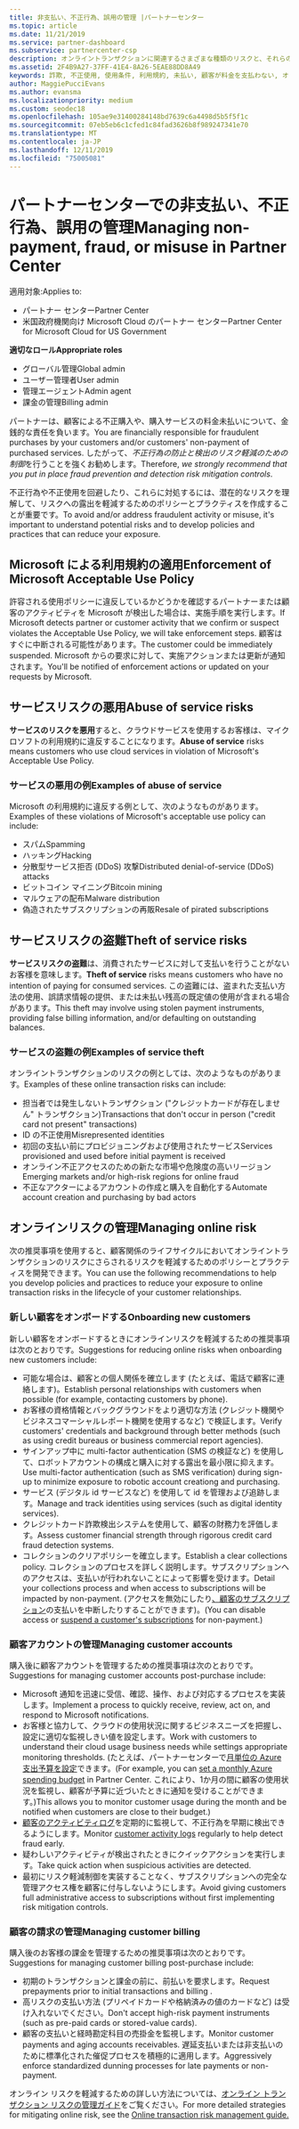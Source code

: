 ```yaml
---
title: 非支払い、不正行為、誤用の管理 |パートナーセンター
ms.topic: article
ms.date: 11/21/2019
ms.service: partner-dashboard
ms.subservice: partnercenter-csp
description: オンライントランザクションに関連するさまざまな種類のリスクと、それらのリスクを管理して軽減するためのベストプラクティスについて学習することが重要です。
ms.assetid: 2F4B9A27-37FF-41E4-8A26-5EAE88DD8A49
keywords: 詐欺, 不正使用, 使用条件, 利用規約, 未払い, 顧客が料金を支払わない, オンライン リスク, サービスの盗用, サービスの不正使用, サブスクリプションの一時停止,
author: MaggiePucciEvans
ms.author: evansma
ms.localizationpriority: medium
ms.custom: seodec18
ms.openlocfilehash: 105ae9e31400284148bd7639c6a4498d5b5f5f1c
ms.sourcegitcommit: 07eb5eb6c1cfed1c84fad3626b8f989247341e70
ms.translationtype: MT
ms.contentlocale: ja-JP
ms.lasthandoff: 12/11/2019
ms.locfileid: "75005081"
---
```

# <a name="managing-non-payment-fraud-or-misuse-in-partner-center"></a><span data-ttu-id="1bfc2-104">パートナーセンターでの非支払い、不正行為、誤用の管理</span><span class="sxs-lookup"><span data-stu-id="1bfc2-104">Managing non-payment, fraud, or misuse in Partner Center</span></span>

<span data-ttu-id="1bfc2-105">適用対象:</span><span class="sxs-lookup"><span data-stu-id="1bfc2-105">Applies to:</span></span>

- <span data-ttu-id="1bfc2-106">パートナー センター</span><span class="sxs-lookup"><span data-stu-id="1bfc2-106">Partner Center</span></span>
- <span data-ttu-id="1bfc2-107">米国政府機関向け Microsoft Cloud のパートナー センター</span><span class="sxs-lookup"><span data-stu-id="1bfc2-107">Partner Center for Microsoft Cloud for US Government</span></span>

<span data-ttu-id="1bfc2-108">**適切なロール**</span><span class="sxs-lookup"><span data-stu-id="1bfc2-108">**Appropriate roles**</span></span>
-   <span data-ttu-id="1bfc2-109">グローバル管理</span><span class="sxs-lookup"><span data-stu-id="1bfc2-109">Global admin</span></span>
-   <span data-ttu-id="1bfc2-110">ユーザー管理者</span><span class="sxs-lookup"><span data-stu-id="1bfc2-110">User admin</span></span>
-   <span data-ttu-id="1bfc2-111">管理エージェント</span><span class="sxs-lookup"><span data-stu-id="1bfc2-111">Admin agent</span></span>
-   <span data-ttu-id="1bfc2-112">課金の管理</span><span class="sxs-lookup"><span data-stu-id="1bfc2-112">Billing admin</span></span>

<span data-ttu-id="1bfc2-113">パートナーは、顧客による不正購入や、購入サービスの料金未払いについて、金銭的な責任を負います。</span><span class="sxs-lookup"><span data-stu-id="1bfc2-113">You are financially responsible for fraudulent purchases by your customers and/or customers' non-payment of purchased services.</span></span> <span data-ttu-id="1bfc2-114">したがって、*不正行為の防止と検出のリスク軽減のための制御*を行うことを強くお勧めします。</span><span class="sxs-lookup"><span data-stu-id="1bfc2-114">Therefore, *we strongly recommend that you put in place fraud prevention and detection risk mitigation controls*.</span></span>

<span data-ttu-id="1bfc2-115">不正行為や不正使用を回避したり、これらに対処するには、潜在的なリスクを理解して、リスクへの露出を軽減するためのポリシーとプラクティスを作成することが重要です。</span><span class="sxs-lookup"><span data-stu-id="1bfc2-115">To avoid and/or address fraudulent activity or misuse, it's important to understand potential risks and to develop policies and practices that can reduce your exposure.</span></span>

## <a name="enforcement-of-microsoft-acceptable-use-policy"></a><span data-ttu-id="1bfc2-116">Microsoft による利用規約の適用</span><span class="sxs-lookup"><span data-stu-id="1bfc2-116">Enforcement of Microsoft Acceptable Use Policy</span></span>

<span data-ttu-id="1bfc2-117">許容される使用ポリシーに違反しているかどうかを確認するパートナーまたは顧客のアクティビティを Microsoft が検出した場合は、実施手順を実行します。</span><span class="sxs-lookup"><span data-stu-id="1bfc2-117">If Microsoft detects partner or customer activity that we confirm or suspect violates the Acceptable Use Policy, we will take enforcement steps.</span></span> <span data-ttu-id="1bfc2-118">顧客はすぐに中断される可能性があります。</span><span class="sxs-lookup"><span data-stu-id="1bfc2-118">The customer could be immediately suspended.</span></span> <span data-ttu-id="1bfc2-119">Microsoft からの要求に対して、実施アクションまたは更新が通知されます。</span><span class="sxs-lookup"><span data-stu-id="1bfc2-119">You'll be notified of enforcement actions or updated on your requests by Microsoft.</span></span>

## <a name="abuse-of-service-risks"></a><span data-ttu-id="1bfc2-120">サービスリスクの悪用</span><span class="sxs-lookup"><span data-stu-id="1bfc2-120">Abuse of service risks</span></span>

<span data-ttu-id="1bfc2-121">**サービスのリスクを悪用**すると、クラウドサービスを使用するお客様は、マイクロソフトの利用規約に違反することになります。</span><span class="sxs-lookup"><span data-stu-id="1bfc2-121">**Abuse of service** risks means customers who use cloud services in violation of Microsoft's Acceptable Use Policy.</span></span>

### <a name="examples-of-abuse-of-service"></a><span data-ttu-id="1bfc2-122">サービスの悪用の例</span><span class="sxs-lookup"><span data-stu-id="1bfc2-122">Examples of abuse of service</span></span>

<span data-ttu-id="1bfc2-123">Microsoft の利用規約に違反する例として、次のようなものがあります。</span><span class="sxs-lookup"><span data-stu-id="1bfc2-123">Examples of these violations of Microsoft's acceptable use policy can include:</span></span>

- <span data-ttu-id="1bfc2-124">スパム</span><span class="sxs-lookup"><span data-stu-id="1bfc2-124">Spamming</span></span>
- <span data-ttu-id="1bfc2-125">ハッキング</span><span class="sxs-lookup"><span data-stu-id="1bfc2-125">Hacking</span></span>
- <span data-ttu-id="1bfc2-126">分散型サービス拒否 (DDoS) 攻撃</span><span class="sxs-lookup"><span data-stu-id="1bfc2-126">Distributed denial-of-service (DDoS) attacks</span></span>
- <span data-ttu-id="1bfc2-127">ビットコイン マイニング</span><span class="sxs-lookup"><span data-stu-id="1bfc2-127">Bitcoin mining</span></span>
- <span data-ttu-id="1bfc2-128">マルウェアの配布</span><span class="sxs-lookup"><span data-stu-id="1bfc2-128">Malware distribution</span></span>
- <span data-ttu-id="1bfc2-129">偽造されたサブスクリプションの再販</span><span class="sxs-lookup"><span data-stu-id="1bfc2-129">Resale of pirated subscriptions</span></span>

## <a name="theft-of-service-risks"></a><span data-ttu-id="1bfc2-130">サービスリスクの盗難</span><span class="sxs-lookup"><span data-stu-id="1bfc2-130">Theft of service risks</span></span>

<span data-ttu-id="1bfc2-131">**サービスリスクの盗難**は、消費されたサービスに対して支払いを行うことがないお客様を意味します。</span><span class="sxs-lookup"><span data-stu-id="1bfc2-131">**Theft of service** risks means customers who have no intention of paying for consumed services.</span></span> <span data-ttu-id="1bfc2-132">この盗難には、盗まれた支払い方法の使用、誤請求情報の提供、または未払い残高の既定値の使用が含まれる場合があります。</span><span class="sxs-lookup"><span data-stu-id="1bfc2-132">This theft may involve using stolen payment instruments, providing false billing information, and/or defaulting on outstanding balances.</span></span>

### <a name="examples-of-service-theft"></a><span data-ttu-id="1bfc2-133">サービスの盗難の例</span><span class="sxs-lookup"><span data-stu-id="1bfc2-133">Examples of service theft</span></span>

<span data-ttu-id="1bfc2-134">オンライントランザクションのリスクの例としては、次のようなものがあります。</span><span class="sxs-lookup"><span data-stu-id="1bfc2-134">Examples of these online transaction risks can include:</span></span>

- <span data-ttu-id="1bfc2-135">担当者では発生しないトランザクション ("クレジットカードが存在しません" トランザクション)</span><span class="sxs-lookup"><span data-stu-id="1bfc2-135">Transactions that don't occur in person ("credit card not present" transactions)</span></span>
- <span data-ttu-id="1bfc2-136">ID の不正使用</span><span class="sxs-lookup"><span data-stu-id="1bfc2-136">Misrepresented identities</span></span>
- <span data-ttu-id="1bfc2-137">初回の支払い前にプロビジョニングおよび使用されたサービス</span><span class="sxs-lookup"><span data-stu-id="1bfc2-137">Services provisioned and used before initial payment is received</span></span>
- <span data-ttu-id="1bfc2-138">オンライン不正アクセスのための新たな市場や危険度の高いリージョン</span><span class="sxs-lookup"><span data-stu-id="1bfc2-138">Emerging markets and/or high-risk regions for online fraud</span></span>
- <span data-ttu-id="1bfc2-139">不正なアクターによるアカウントの作成と購入を自動化する</span><span class="sxs-lookup"><span data-stu-id="1bfc2-139">Automate account creation and purchasing by bad actors</span></span>

## <a name="managing-online-risk"></a><span data-ttu-id="1bfc2-140">オンラインリスクの管理</span><span class="sxs-lookup"><span data-stu-id="1bfc2-140">Managing online risk</span></span>

<span data-ttu-id="1bfc2-141">次の推奨事項を使用すると、顧客関係のライフサイクルにおいてオンライントランザクションのリスクにさらされるリスクを軽減するためのポリシーとプラクティスを開発できます。</span><span class="sxs-lookup"><span data-stu-id="1bfc2-141">You can use the following recommendations to help you develop policies and practices to reduce your exposure to online transaction risks in the lifecycle of your customer relationships.</span></span>

### <a name="onboarding-new-customers"></a><span data-ttu-id="1bfc2-142">新しい顧客をオンボードする</span><span class="sxs-lookup"><span data-stu-id="1bfc2-142">Onboarding new customers</span></span>

<span data-ttu-id="1bfc2-143">新しい顧客をオンボードするときにオンラインリスクを軽減するための推奨事項は次のとおりです。</span><span class="sxs-lookup"><span data-stu-id="1bfc2-143">Suggestions for reducing online risks when onboarding new customers include:</span></span>

- <span data-ttu-id="1bfc2-144">可能な場合は、顧客との個人関係を確立します (たとえば、電話で顧客に連絡します)。</span><span class="sxs-lookup"><span data-stu-id="1bfc2-144">Establish personal relationships with customers when possible (for example, contacting customers by phone).</span></span>
- <span data-ttu-id="1bfc2-145">お客様の資格情報とバックグラウンドをより適切な方法 (クレジット機関やビジネスコマーシャルレポート機関を使用するなど) で検証します。</span><span class="sxs-lookup"><span data-stu-id="1bfc2-145">Verify customers' credentials and background through better methods (such as using credit bureaus or business commercial report agencies).</span></span>
- <span data-ttu-id="1bfc2-146">サインアップ中に multi-factor authentication (SMS の検証など) を使用して、ロボットアカウントの構成と購入に対する露出を最小限に抑えます。</span><span class="sxs-lookup"><span data-stu-id="1bfc2-146">Use multi-factor authentication (such as SMS verification) during sign-up to minimize exposure to robotic account creationg and purchasing.</span></span>
- <span data-ttu-id="1bfc2-147">サービス (デジタル id サービスなど) を使用して id を管理および追跡します。</span><span class="sxs-lookup"><span data-stu-id="1bfc2-147">Manage and track identities using services (such as digital identity services).</span></span>
- <span data-ttu-id="1bfc2-148">クレジットカード詐欺検出システムを使用して、顧客の財務力を評価します。</span><span class="sxs-lookup"><span data-stu-id="1bfc2-148">Assess customer financial strength through rigorous credit card fraud detection systems.</span></span>
- <span data-ttu-id="1bfc2-149">コレクションのクリアポリシーを確立します。</span><span class="sxs-lookup"><span data-stu-id="1bfc2-149">Establish a clear collections policy.</span></span> <span data-ttu-id="1bfc2-150">コレクションのプロセスを詳しく説明します。サブスクリプションへのアクセスは、支払いが行われないことによって影響を受けます。</span><span class="sxs-lookup"><span data-stu-id="1bfc2-150">Detail your collections process and when access to subscriptions will be impacted by non-payment.</span></span> <span data-ttu-id="1bfc2-151">(アクセスを無効にしたり[、顧客のサブスクリプション](suspend-a-subscription.md)の支払いを中断したりすることができます)。</span><span class="sxs-lookup"><span data-stu-id="1bfc2-151">(You can disable access or [suspend a customer's subscriptions](suspend-a-subscription.md) for non-payment.)</span></span>

### <a name="managing-customer-accounts"></a><span data-ttu-id="1bfc2-152">顧客アカウントの管理</span><span class="sxs-lookup"><span data-stu-id="1bfc2-152">Managing customer accounts</span></span>

<span data-ttu-id="1bfc2-153">購入後に顧客アカウントを管理するための推奨事項は次のとおりです。</span><span class="sxs-lookup"><span data-stu-id="1bfc2-153">Suggestions for managing customer accounts post-purchase include:</span></span>

- <span data-ttu-id="1bfc2-154">Microsoft 通知を迅速に受信、確認、操作、および対応するプロセスを実装します。</span><span class="sxs-lookup"><span data-stu-id="1bfc2-154">Implement a process to quickly receive, review, act on, and respond to Microsoft notifications.</span></span>
- <span data-ttu-id="1bfc2-155">お客様と協力して、クラウドの使用状況に関するビジネスニーズを把握し、設定に適切な監視しきい値を設定します。</span><span class="sxs-lookup"><span data-stu-id="1bfc2-155">Work with customers to understand their cloud usage business needs while settings appropriate monitoring thresholds.</span></span> <span data-ttu-id="1bfc2-156">(たとえば、パートナーセンターで[月単位の Azure 支出予算を設定](set-an-azure-spending-budget-for-your-customers.md)できます。</span><span class="sxs-lookup"><span data-stu-id="1bfc2-156">(For example, you can [set a monthly Azure spending budget](set-an-azure-spending-budget-for-your-customers.md) in Partner Center.</span></span> <span data-ttu-id="1bfc2-157">これにより、1か月の間に顧客の使用状況を監視し、顧客が予算に近づいたときに通知を受けることができます。)</span><span class="sxs-lookup"><span data-stu-id="1bfc2-157">This allows you to monitor customer usage during the month and be notified when customers are close to their budget.)</span></span>
- <span data-ttu-id="1bfc2-158">[顧客のアクティビティログ](activity-logs.md)を定期的に監視して、不正行為を早期に検出できるようにします。</span><span class="sxs-lookup"><span data-stu-id="1bfc2-158">Monitor [customer activity logs](activity-logs.md) regularly to help detect fraud early.</span></span>
- <span data-ttu-id="1bfc2-159">疑わしいアクティビティが検出されたときにクイックアクションを実行します。</span><span class="sxs-lookup"><span data-stu-id="1bfc2-159">Take quick action when suspicious activities are detected.</span></span>
- <span data-ttu-id="1bfc2-160">最初にリスク軽減制御を実装することなく、サブスクリプションへの完全な管理アクセス権を顧客に付与しないようにします。</span><span class="sxs-lookup"><span data-stu-id="1bfc2-160">Avoid giving customers full administrative access to subscriptions without first implementing risk mitigation controls.</span></span>

### <a name="managing-customer-billing"></a><span data-ttu-id="1bfc2-161">顧客の請求の管理</span><span class="sxs-lookup"><span data-stu-id="1bfc2-161">Managing customer billing</span></span>

<span data-ttu-id="1bfc2-162">購入後のお客様の課金を管理するための推奨事項は次のとおりです。</span><span class="sxs-lookup"><span data-stu-id="1bfc2-162">Suggestions for managing customer billing post-purchase include:</span></span>

- <span data-ttu-id="1bfc2-163">初期のトランザクションと課金の前に、前払いを要求します。</span><span class="sxs-lookup"><span data-stu-id="1bfc2-163">Request prepayments prior to initial transactions and billing .</span></span>
- <span data-ttu-id="1bfc2-164">高リスクの支払い方法 (プリペイドカードや格納済みの値のカードなど) は受け入れないでください。</span><span class="sxs-lookup"><span data-stu-id="1bfc2-164">Don't accept high-risk payment instruments (such as pre-paid cards or stored-value cards).</span></span>
- <span data-ttu-id="1bfc2-165">顧客の支払いと経時勘定科目の売掛金を監視します。</span><span class="sxs-lookup"><span data-stu-id="1bfc2-165">Monitor customer payments and aging accounts receivables.</span></span> <span data-ttu-id="1bfc2-166">遅延支払いまたは非支払いのために標準化された催促プロセスを積極的に適用します。</span><span class="sxs-lookup"><span data-stu-id="1bfc2-166">Aggressively enforce standardized dunning processes for late payments or non-payment.</span></span>

<span data-ttu-id="1bfc2-167">オンライン リスクを軽減するための詳しい方法については、[オンライン トランザクション リスクの管理ガイド](https://assets.windowsphone.com/7d885238-e13b-4f10-a682-3d5adacd2859/CSP-PartnerRiskGuide-APSFinal_InvariantCulture_Default.zip)をご覧ください。</span><span class="sxs-lookup"><span data-stu-id="1bfc2-167">For more detailed strategies for mitigating online risk, see the [Online transaction risk management guide.](https://assets.windowsphone.com/7d885238-e13b-4f10-a682-3d5adacd2859/CSP-PartnerRiskGuide-APSFinal_InvariantCulture_Default.zip)</span></span>
